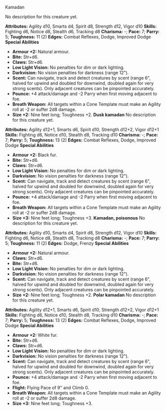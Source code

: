 Kamadan

No description for this creature yet.

**Attributes:** Agility d10, Smarts d4, Spirit d8, Strength d12, Vigor
d10
**Skills:** Fighting d6, Notice d8, Stealth d6, Tracking d8
**Charisma:** -; **Pace:** 7; **Parry:** 5; **Toughness:** 11 (2)
**Edges:** Combat Reflexes, Dodge, Improved Dodge
**Special Abilities**
- **Armour +2:** Natural armour.
- **Bite:** Str+d6.
- **Claws:** Str+d6.
- **Low Light Vision:** No penalties for dim or dark lighting.
- **Darkvision:** No vision penalties for darkness (range 12").
- **Scent:** Can navigate, track and detect creatures by scent (range
6", halved for upwind and doubled for downwind, doubled again for very
strong scents). Only adjacent creatures can be pinpointed accurately.
- **Pounce:** +4 attack/damage and -2 Parry when first moving adjacent
to foe.
- **Breath Weapon:** All targets within a Cone Template must make an
Agility roll at -2 or suffer 2d8 damage.
- **Size +2:** Nine feet long; Toughness +2.
**Dusk kamadan**
No description for this creature yet.

**Attributes:** Agility d12+1, Smarts d6, Spirit d10, Strength d12+2,
Vigor d12+1
**Skills:** Fighting d6, Notice d10, Stealth d8, Tracking d10
**Charisma:** -; **Pace:** 7; **Parry:** 5; **Toughness:** 13 (2)
**Edges:** Combat Reflexes, Dodge, Improved Dodge
**Special Abilities**
- **Armour +2:** Black fur.
- **Bite:** Str+d6.
- **Claws:** Str+d6.
- **Low Light Vision:** No penalties for dim or dark lighting.
- **Darkvision:** No vision penalties for darkness (range 12").
- **Scent:** Can navigate, track and detect creatures by scent (range
6", halved for upwind and doubled for downwind, doubled again for very
strong scents). Only adjacent creatures can be pinpointed accurately.
- **Pounce:** +4 attack/damage and -2 Parry when first moving adjacent
to foe.
- **Breath Weapon:** All targets within a Cone Template must make an
Agility roll at -2 or suffer 2d8 damage.
- **Size +3:** Nine feet long; Toughness +3.
**Kamadan, poisonous**
No description for this creature yet.

**Attributes:** Agility d10, Smarts d4, Spirit d8, Strength d12, Vigor
d10
**Skills:** Fighting d6, Notice d8, Stealth d8, Tracking d8
**Charisma:** -; **Pace:** 7; **Parry:** 5; **Toughness:** 11 (2)
**Edges:** Dodge, Frenzy
**Special Abilities**
- **Armour +2:** Natural armour.
- **Claws:** Str+d6.
- **Bite:** Str+d6.
- **Low Light Vision:** No penalties for dim or dark lighting.
- **Darkvision:** No vision penalties for darkness (range 12").
- **Scent:** Can navigate, track and detect creatures by scent (range
6", halved for upwind and doubled for downwind, doubled again for very
strong scents). Only adjacent creatures can be pinpointed accurately.
- **Size +2:** Nine feet long; Toughness +2.
**Polar kamadan**
No description for this creature yet.

**Attributes:** Agility d12+1, Smarts d6, Spirit d10, Strength d12+2,
Vigor d12+1
**Skills:** Fighting d6, Notice d10, Stealth d8, Tracking d10
**Charisma:** -; **Pace:** 7; **Parry:** 5; **Toughness:** 13 (2)
**Edges:** Combat Reflexes, Dodge, Improved Dodge
**Special Abilities**
- **Armour +2:** White fur.
- **Bite:** Str+d6.
- **Claws:** Str+d6.
- **Low Light Vision:** No penalties for dim or dark lighting.
- **Darkvision:** No vision penalties for darkness (range 12").
- **Scent:** Can navigate, track and detect creatures by scent (range
6", halved for upwind and doubled for downwind, doubled again for very
strong scents). Only adjacent creatures can be pinpointed accurately.
- **Pounce:** +4 attack/damage and -2 Parry when first moving adjacent
to foe.
- **Flight:** Flying Pace of 9" and Climb 0.
- **Breath Weapon:** All targets within a Cone Template must make an
Agility roll at -2 or suffer 2d8 damage.
- **Size +3:** Nine feet long; Toughness +3.


